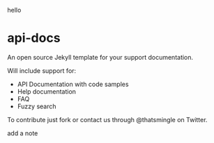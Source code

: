 
hello 

api-docs
========

An open source Jekyll template for your support documentation. 

Will include support for:
- API Documentation with code samples
- Help documentation
- FAQ
- Fuzzy search

To contribute just fork or contact us through @thatsmingle on Twitter.

add a note